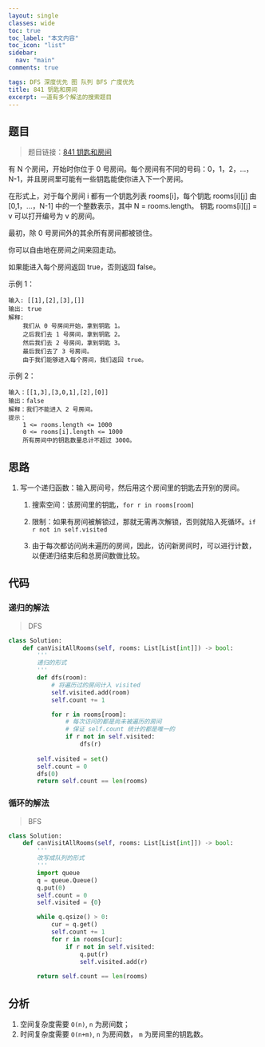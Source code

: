 ```yaml
---
layout: single
classes: wide
toc: true
toc_label: "本文内容"
toc_icon: "list"
sidebar:
  nav: "main"
comments: true

tags: DFS 深度优先 图 队列 BFS 广度优先
title: 841 钥匙和房间
excerpt: 一道有多个解法的搜索题目
---
```


## 题目

> 题目链接：[841 钥匙和房间](https://leetcode-cn.com/problems/keys-and-rooms/)

有 N 个房间，开始时你位于 0 号房间。每个房间有不同的号码：0，1，2，...，N-1，并且房间里可能有一些钥匙能使你进入下一个房间。

在形式上，对于每个房间 i 都有一个钥匙列表 rooms[i]，每个钥匙 rooms[i][j] 由 [0,1，...，N-1] 中的一个整数表示，其中 N = rooms.length。 钥匙 rooms[i][j] = v 可以打开编号为 v 的房间。

最初，除 0 号房间外的其余所有房间都被锁住。

你可以自由地在房间之间来回走动。

如果能进入每个房间返回 true，否则返回 false。

示例 1：

    输入: [[1],[2],[3],[]]
    输出: true
    解释:  
        我们从 0 号房间开始，拿到钥匙 1。
        之后我们去 1 号房间，拿到钥匙 2。
        然后我们去 2 号房间，拿到钥匙 3。
        最后我们去了 3 号房间。
        由于我们能够进入每个房间，我们返回 true。
示例 2：

    输入：[[1,3],[3,0,1],[2],[0]]
    输出：false
    解释：我们不能进入 2 号房间。
    提示：
        1 <= rooms.length <= 1000
        0 <= rooms[i].length <= 1000
        所有房间中的钥匙数量总计不超过 3000。

## 思路 

1. 写一个递归函数：输入房间号，然后用这个房间里的钥匙去开别的房间。

    1. 搜索空间：该房间里的钥匙，`for r in rooms[room]`

    2. 限制：如果有房间被解锁过，那就无需再次解锁，否则就陷入死循环。`if r not in self.visited`

    3. 由于每次都访问尚未遍历的房间，因此，访问新房间时，可以进行计数，以便递归结束后和总房间数做比较。

## 代码 

### 递归的解法

> DFS

```python
class Solution:
    def canVisitAllRooms(self, rooms: List[List[int]]) -> bool:
        '''
        递归的形式
        '''
        def dfs(room):
            # 将遍历过的房间计入 visited
            self.visited.add(room)
            self.count += 1

            for r in rooms[room]:
                # 每次访问的都是尚未被遍历的房间
                # 保证 self.count 统计的都是唯一的
                if r not in self.visited:
                    dfs(r)
        
        self.visited = set()
        self.count = 0
        dfs(0)
        return self.count == len(rooms)
```

### 循环的解法

> BFS

```python
class Solution:
    def canVisitAllRooms(self, rooms: List[List[int]]) -> bool:
        '''
        改写成队列的形式
        '''
        import queue
        q = queue.Queue()
        q.put(0)
        self.count = 0
        self.visited = {0}

        while q.qsize() > 0:
            cur = q.get()
            self.count += 1
            for r in rooms[cur]:
                if r not in self.visited:
                    q.put(r)
                    self.visited.add(r)
                
        return self.count == len(rooms)
```

## 分析 

1. 空间复杂度需要 `O(n)`, `n` 为房间数；
2. 时间复杂度需要 `O(n+m)`, `n` 为房间数， `m` 为房间里的钥匙数。
